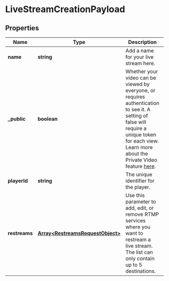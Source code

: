 
# LiveStreamCreationPayload

## Properties

Name | Type | Description | Notes
------------ | ------------- | ------------- | -------------
**name** | **string** | Add a name for your live stream here. | 
**_public** | **boolean** | Whether your video can be viewed by everyone, or requires authentication to see it. A setting of false will require a unique token for each view. Learn more about the Private Video feature [here](https://docs.api.video/delivery-analytics/video-privacy-access-management). |  [optional]
**playerId** | **string** | The unique identifier for the player. |  [optional]
**restreams** | [**Array&lt;RestreamsRequestObject&gt;**](RestreamsRequestObject.md) | Use this parameter to add, edit, or remove RTMP services where you want to restream a live stream. The list can only contain up to 5 destinations. |  [optional]



